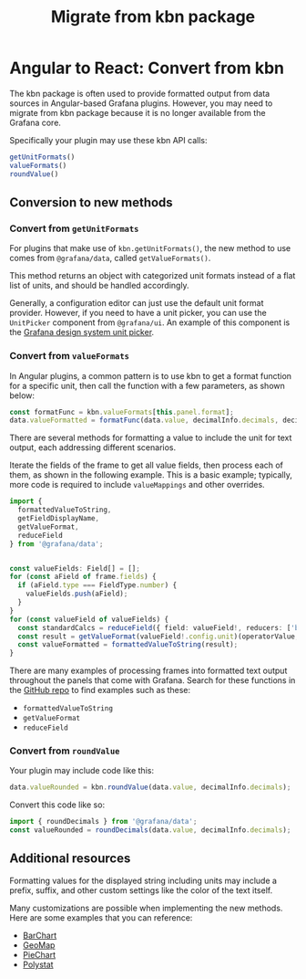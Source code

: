 ﻿---
id: angular-react-convert-from-kbn
title: Migrate from kbn package
sidebar_position: 5
description: How to migrate a plugin that uses the kbn package to current methods.
keywords:
  - grafana
  - plugins
  - plugin
  - React
  - ReactJS
  - Angular
  - migration
  - kbn
---
# Angular to React: Convert from kbn

The kbn package is often used to provide formatted output from data sources in Angular-based Grafana plugins. However, you may need to migrate from kbn package because it is no longer available from the Grafana core. 

Specifically your plugin may use these kbn API calls:

```ts
getUnitFormats()
valueFormats()
roundValue()
```
## Conversion to new methods

### Convert from `getUnitFormats`

For plugins that make use of `kbn.getUnitFormats()`, the new method to use comes from `@grafana/data`, called `getValueFormats()`.

This method returns an object with categorized unit formats instead of a flat list of units, and should be handled accordingly. 

Generally, a configuration editor can just use the default unit format provider. However, if you need to have a unit picker, you can use the `UnitPicker` component from `@grafana/ui`.
An example of this component is the [Grafana design system unit picker](https://developers.grafana.com/ui/latest/index.html?path=/story/pickers-and-editors-unitpicker--basic).

### Convert from `valueFormats`

In Angular plugins, a common pattern is to use kbn to get a format function for a specific unit, then call the function with a few parameters, as shown below:

```ts
const formatFunc = kbn.valueFormats[this.panel.format];
data.valueFormatted = formatFunc(data.value, decimalInfo.decimals, decimalInfo.scaledDecimals);
```

There are several methods for formatting a value to include the unit for text output, each addressing different scenarios.

Iterate the fields of the frame to get all value fields, then process each of them, as shown in the following example. This is a basic example; typically, more code is required to include `valueMappings` and other overrides.

```ts
import {
  formattedValueToString,
  getFieldDisplayName,
  getValueFormat,
  reduceField
} from '@grafana/data';


const valueFields: Field[] = [];
for (const aField of frame.fields) {
  if (aField.type === FieldType.number) {
    valueFields.push(aField);
  }
}
for (const valueField of valueFields) {
  const standardCalcs = reduceField({ field: valueField!, reducers: ['bogus'] });
  const result = getValueFormat(valueField!.config.unit)(operatorValue, maxDecimals, undefined, undefined);
  const valueFormatted = formattedValueToString(result);
}
```

There are many examples of processing frames into formatted text output throughout the panels that come with Grafana. Search for these functions in the [GitHub repo](https://github.com/grafana/grafana) to find examples such as these:

- `formattedValueToString`
- `getValueFormat`
- `reduceField`

### Convert from `roundValue` 

Your plugin may include code like this:

```ts
data.valueRounded = kbn.roundValue(data.value, decimalInfo.decimals);
```

Convert this code like so:

```ts
import { roundDecimals } from '@grafana/data';
const valueRounded = roundDecimals(data.value, decimalInfo.decimals);
```

## Additional resources

Formatting values for the displayed string including units may include a prefix, suffix, and other custom settings like the color of the text itself.

Many customizations are possible when implementing the new methods. Here are some examples that you can reference:

- [BarChart](https://github.com/grafana/grafana/blob/dc6cd4bb296dda4312395aaee0ee491d348f84bc/public/app/plugins/panel/barchart/distribute.ts#L7)
- [GeoMap](https://github.com/grafana/grafana/blob/dc6cd4bb296dda4312395aaee0ee491d348f84bc/public/app/plugins/panel/geomap/utils/measure.ts#L36)
- [PieChart](https://github.com/grafana/grafana/blob/dc6cd4bb296dda4312395aaee0ee491d348f84bc/public/app/plugins/panel/piechart/PieChartPanel.tsx#L118)
- [Polystat](https://github.com/grafana/grafana-polystat-panel/blob/ecc71d54c3e8819e66604f26aa31d72fb0432873/src/data/processor.ts#L278)
